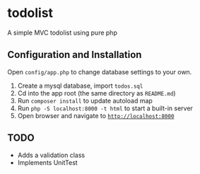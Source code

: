 # todolist
A simple MVC todolist using pure php

## Configuration and Installation

Open `config/app.php` to change database settings to your own.

1. Create a mysql database, import `todos.sql`
2. Cd into the app root (the same directory as `README.md`)
3. Run `composer install` to update autoload map
4. Run `php -S localhost:8000 -t html` to start a built-in server
5. Open browser and navigate to [`http://localhost:8000`](http://localhost:8000)

## TODO

- Adds a validation class
- Implements UnitTest
